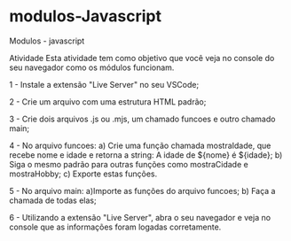 # modulos-Javascript
Modulos - javascript

Atividade
Esta atividade tem como objetivo que você veja no console do seu navegador como os módulos funcionam.

1 - Instale a extensão "Live Server" no seu VSCode;

2 - Crie um arquivo com uma estrutura HTML padrão;

3 - Crie dois arquivos .js ou .mjs, um chamado funcoes e outro chamado main;

4 - No arquivo funcoes:
 a) Crie uma função chamada mostraIdade, que recebe nome e idade e retorna a string: A idade de ${nome} é ${idade};
 b) Siga o mesmo padrão para outras funções como mostraCidade e mostraHobby;
 c) Exporte estas funções.

5 - No arquivo main:
 a)Importe as funções do arquivo funcoes;
 b) Faça a chamada de todas elas;

6 - Utilizando a extensão "Live Server", abra o seu navegador e veja no console que as informações foram logadas corretamente.
